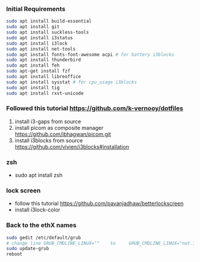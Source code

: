 ### Initial Requirements

```bash
sudo apt install build-essential
sudo apt install git
sudo apt install suckless-tools
sudo apt install i3status
sudo apt install i3lock
sudo apt install net-tools
sudo apt install fonts-font-awesome acpi # for battery i3blocks
sudo apt install thunderbird
sudo apt install feh
sudo apt-get install fzf
sudo apt install libreoffice
sudo apt install sysstat # for cpu_usage i3blocks
sudo apt install tig
sudo apt install rxvt-unicode
```

### Followed this tutorial https://github.com/k-vernooy/dotfiles
1. install i3-gaps from source
2. install picom as composite manager https://github.com/ibhagwan/picom.git
3. install i3blocks from source https://github.com/vivien/i3blocks#installation


### zsh

- sudo apt install zsh

### lock screen
- follow this tutorial https://github.com/pavanjadhaw/betterlockscreen 
- install i3lock-color


### Back to the ethX names

```bash
sudo gedit /etc/default/grub
# change line GRUB_CMDLINE_LINUX=""    to     GRUB_CMDLINE_LINUX="net.ifnames=0 biosdevname=0" 
sudo update-grub
reboot
```

